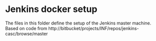 # Jenkins docker setup

The files in this folder define the setup of the Jenkins master machine.  
Based on code from http://bitbucket/projects/INF/repos/jenkins-casc/browse/master


